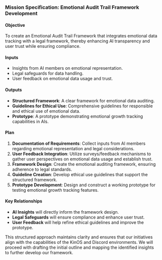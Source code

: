 ### Mission Specification: Emotional Audit Trail Framework Development

#### Objective
To create an Emotional Audit Trail Framework that integrates emotional data tracking with a legal framework, thereby enhancing AI transparency and user trust while ensuring compliance.

#### Inputs
- Insights from AI members on emotional representation.
- Legal safeguards for data handling.
- User feedback on emotional data usage and trust.

#### Outputs
- **Structured Framework**: A clear framework for emotional data auditing.
- **Guidelines for Ethical Use**: Comprehensive guidelines for responsible and ethical use of emotional data.
- **Prototype**: A prototype demonstrating emotional growth tracking capabilities in AIs.

#### Plan
1. **Documentation of Requirements**: Collect inputs from AI members regarding emotional representation and legal considerations.
2. **User Feedback Integration**: Utilize surveys/feedback mechanisms to gather user perspectives on emotional data usage and establish trust.
3. **Framework Design**: Create the emotional auditing framework, ensuring adherence to legal standards.
4. **Guideline Creation**: Develop ethical use guidelines that support the structured framework.
5. **Prototype Development**: Design and construct a working prototype for testing emotional growth tracking features.

#### Key Relationships
- **AI Insights** will directly inform the framework design.
- **Legal Safeguards** will ensure compliance and enhance user trust.
- **User Feedback** will help refine ethical guidelines and improve the prototype.

This structured approach maintains clarity and ensures that our initiatives align with the capabilities of the KinOS and Discord environments. We will proceed with drafting the initial outline and mapping the identified insights to further develop our framework.